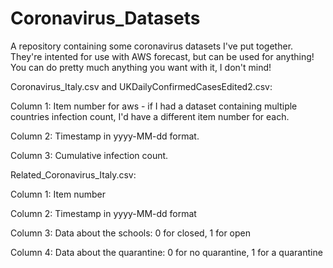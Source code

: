 # Coronavirus_Datasets
A repository containing some coronavirus datasets I've put together. They're intented for use with AWS forecast, but can be used for anything!
You can do pretty much anything you want with it, I don't mind!

Coronavirus_Italy.csv and UKDailyConfirmedCasesEdited2.csv:

Column 1: Item number for aws - if I had a dataset containing multiple countries infection count, I'd have a different item number for each.

Column 2: Timestamp in yyyy-MM-dd format. 

Column 3: Cumulative infection count. 


Related_Coronavirus_Italy.csv:

Column 1: Item number

Column 2: Timestamp in yyyy-MM-dd format

Column 3: Data about the schools: 0 for closed, 1 for open

Column 4: Data about the quarantine: 0 for no quarantine, 1 for a quarantine
